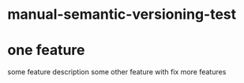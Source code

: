 # manual-semantic-versioning-test

# one feature
some feature description
some other feature with fix
more features
